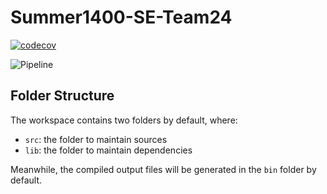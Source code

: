 # Summer1400-SE-Team24

[![codecov](https://codecov.io/gh/Star-Academy/Summer1400-SE-Team24/branch/main/graph/badge.svg?token=08ZU8XFOTL)](https://codecov.io/gh/Star-Academy/Summer1400-SE-Team24)

![Pipeline](https://github.com/Star-Academy/Summer1400-SE-Team24/actions/workflows/buildPipeline.yml/badge.svg)

## Folder Structure

The workspace contains two folders by default, where:

- `src`: the folder to maintain sources
- `lib`: the folder to maintain dependencies

Meanwhile, the compiled output files will be generated in the `bin` folder by default.

